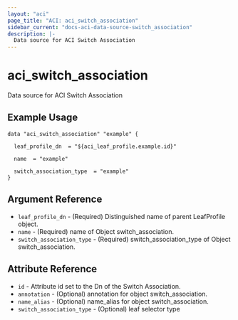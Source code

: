 ```yaml
---
layout: "aci"
page_title: "ACI: aci_switch_association"
sidebar_current: "docs-aci-data-source-switch_association"
description: |-
  Data source for ACI Switch Association
---
```


# aci_switch_association #
Data source for ACI Switch Association

## Example Usage ##

```hcl
data "aci_switch_association" "example" {

  leaf_profile_dn  = "${aci_leaf_profile.example.id}"

  name  = "example"

  switch_association_type  = "example"
}
```
## Argument Reference ##
* `leaf_profile_dn` - (Required) Distinguished name of parent LeafProfile object.
* `name` - (Required) name of Object switch_association.
* `switch_association_type` - (Required) switch_association_type of Object switch_association.



## Attribute Reference

* `id` - Attribute id set to the Dn of the Switch Association.
* `annotation` - (Optional) annotation for object switch_association.
* `name_alias` - (Optional) name_alias for object switch_association.
* `switch_association_type` - (Optional) leaf selector type

